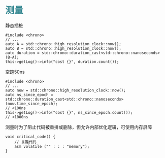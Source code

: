 # <font color="3d8c95">测量</font>
静态插桩
```
#include <chrono>
// ...
auto A = std::chrono::high_resolution_clock::now();
auto B = std::chrono::high_resolution_clock::now();
auto duration = std::chrono::duration_cast<std::chrono::nanoseconds>(B-A); 
this->getLog()->info("cost {}", duration.count());
```
空跑50ns

```
#include <chrono>
// ...
auto now = std::chrono::high_resolution_clock::now();
auto ns_since_epoch = std::chrono::duration_cast<std::chrono::nanoseconds>(now.time_since_epoch); 
// <100ns
this->getLog()->info("cost {}", ns_since_epoch.count());
// <1000ns
```

测量时为了阻止代码被重排或删除，但允许内部优化逻辑，可使用内存屏障
```
void critical_code() {
    // 关键代码
    asm volatile ("" : : : "memory");
}
```